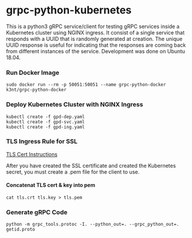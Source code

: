 # grpc-python-kubernetes
This is a python3 gRPC service/client for testing gRPC services inside a Kubernetes cluster using NGINX ingress. 
It consist of a single service that responds with a UUID that is randomly generated at creation. The unique UUID response is useful for indicating that the responses are coming back from different instances of the service. Development was done on Ubuntu 18.04.

### Run Docker Image
```
sudo docker run --rm -p 50051:50051 --name grpc-python-docker k3nt/grpc-python-docker
```

### Deploy Kubernetes Cluster with NGINX Ingress
```
kubectl create -f gpd-dep.yaml
kubectl create -f gpd-svc.yaml
kubectl create -f gpd-ing.yaml
```
### TLS Ingress Rule for SSL
[TLS Cert Instructions](https://github.com/kubernetes/contrib/tree/master/ingress/controllers/nginx/examples/tls)

After you have created the SSL certificate and created the Kubernetes secret, you must create a .pem file for the client to use.

#### Concatenat TLS cert & key into pem
```
cat tls.crt tls.key > tls.pem
```

### Generate gRPC Code
```
python -m grpc_tools.protoc -I. --python_out=. --grpc_python_out=. getid.proto
```

